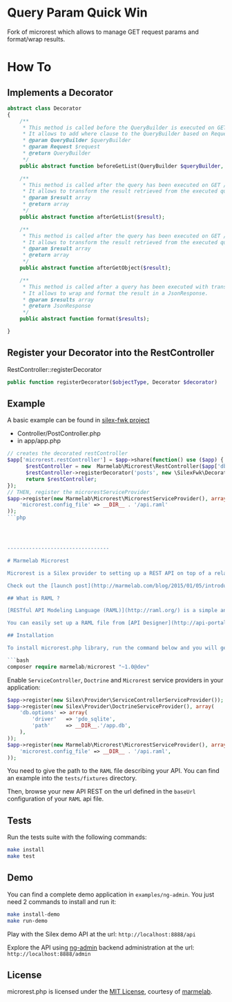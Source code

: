 # Query Param Quick Win
Fork of microrest which allows to manage GET request params and format/wrap results.

# How To
## Implements a Decorator
```php
abstract class Decorator
{
    /**
     * This method is called before the QueryBuilder is executed on GET /apiObjects <br>
     * It allows to add where clause to the QueryBuilder based on Request parameters.
     * @param QueryBuilder $queryBuilder
     * @param Request $request
     * @return QueryBuilder
     */
    public abstract function beforeGetList(QueryBuilder $queryBuilder, Request $request);

    /**
     * This method is called after the query has been executed on GET /apiObjects <br>
     * It allows to transform the result retrieved from the executed query.
     * @param $result array
     * @return array
     */
    public abstract function afterGetList($result);

    /**
     * This method is called after the query has been executed on GET /apiObject/ <br>
     * It allows to transform the result retrieved from the executed query.
     * @param $result array
     * @return array
     */
    public abstract function afterGetObject($result);

    /**
     * This method is called after a query has been executed with transformed result (see afterGetObject and afterGetList methods).<br>
     * It allows to wrap and format the result in a JsonResponse.
     * @param $results array
     * @return JsonResponse
     */
    public abstract function format($results);

}
```

## Register your Decorator into the RestController
RestController::registerDecorator
```php
public function registerDecorator($objectType, Decorator $decorator)
```

## Example
A basic example can be found in [silex-fwk project](https://github.com/scottie34/silex-fwk)
* Controller/PostController.php
* in app/app.php 
```php
// creates the decorated restController
$app['microrest.restController'] = $app->share(function() use ($app) {
      $restController = new  Marmelab\Microrest\RestController($app['db']);
      $restController->registerDecorator('posts', new \SilexFwk\Decorator\PostDecorator());
      return $restController;
});
// THEN, register the microrestServiceProvider
$app->register(new Marmelab\Microrest\MicrorestServiceProvider(), array(
    'microrest.config_file' => __DIR__ . '/api.raml'
));
```php




---------------------------------

# Marmelab Microrest

Microrest is a Silex provider to setting up a REST API on top of a relational database, based on a YAML (RAML) configuration file.

Check out the [launch post](http://marmelab.com/blog/2015/01/05/introducing-microrest-raml-api-in-silex.html).

## What is RAML ?

[RESTful API Modeling Language (RAML)](http://raml.org/) is a simple and succinct way of describing practically-RESTful APIs. It encourages reuse, enables discovery and pattern-sharing, and aims for merit-based emergence of best practices.   

You can easily set up a RAML file from [API Designer](http://api-portal.anypoint.mulesoft.com/raml/api-designer).     

## Installation

To install microrest.php library, run the command below and you will get the latest version:

```bash
composer require marmelab/microrest "~1.0@dev"
```

Enable `ServiceController`, `Doctrine` and `Microrest` service providers in your application:

```php
$app->register(new Silex\Provider\ServiceControllerServiceProvider());
$app->register(new Silex\Provider\DoctrineServiceProvider(), array(
    'db.options' => array(
        'driver'   => 'pdo_sqlite',
        'path'     => __DIR__.'/app.db',
    ),
));
$app->register(new Marmelab\Microrest\MicrorestServiceProvider(), array(
    'microrest.config_file' => __DIR__ . '/api.raml',
));
```
  
You need to give the path to the `RAML` file describing your API. You can find an example into the `tests/fixtures` directory.

Then, browse your new API REST on the url defined in the `baseUrl` configuration of your `RAML` api file.

## Tests

Run the tests suite with the following commands:

```bash
make install
make test
```

## Demo

You can find a complete demo application in `examples/ng-admin`. You just need 2 commands to install and run it:

```bash
make install-demo
make run-demo
```

Play with the Silex demo API at the url: `http://localhost:8888/api`

Explore the API using [ng-admin](https://github.com/marmelab/ng-admin) backend administration at the url: `http://localhost:8888/admin`

## License

microrest.php is licensed under the [MIT License](LICENSE), courtesy of [marmelab](http://marmelab.com).
